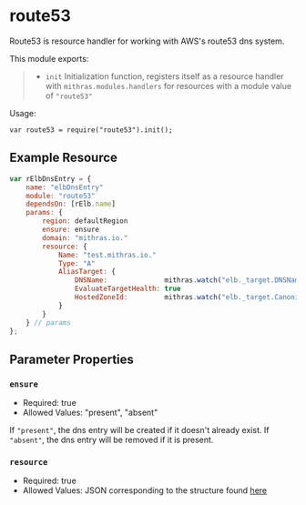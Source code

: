  
 
 # route53
 
 Route53 is resource handler for working with AWS's route53 dns system.
 
 This module exports:
 
 > * `init` Initialization function, registers itself as a resource
 >   handler with `mithras.modules.handlers` for resources with a
 >   module value of `"route53"`
 
 Usage:
 
 `var route53 = require("route53").init();`
 
  ## Example Resource
 
 ```javascript
 var rElbDnsEntry = {
     name: "elbDnsEntry"
     module: "route53"
     dependsOn: [rElb.name]
     params: {
         region: defaultRegion
         ensure: ensure
         domain: "mithras.io."
         resource: {
             Name: "test.mithras.io."
             Type: "A"
             AliasTarget: {
                 DNSName:              mithras.watch("elb._target.DNSName")
                 EvaluateTargetHealth: true
                 HostedZoneId:         mithras.watch("elb._target.CanonicalHostedZoneNameID")
             }
         }
     } // params
 };
 ```
 
 ## Parameter Properties
 
 ### `ensure`

 * Required: true
 * Allowed Values: "present", "absent"

 If `"present"`, the dns entry will be created if it doesn't already
 exist.  If `"absent"`, the dns entry will be removed if it is
 present.
 
 ### `resource`

 * Required: true
 * Allowed Values: JSON corresponding to the structure found [here](https://docs.aws.amazon.com/sdk-for-go/api/service/route53.html#type-ResourceRecordSet)


